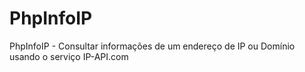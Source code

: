 # PhpInfoIP
PhpInfoIP - Consultar informações de um endereço de IP ou Domínio usando o serviço IP-API.com
